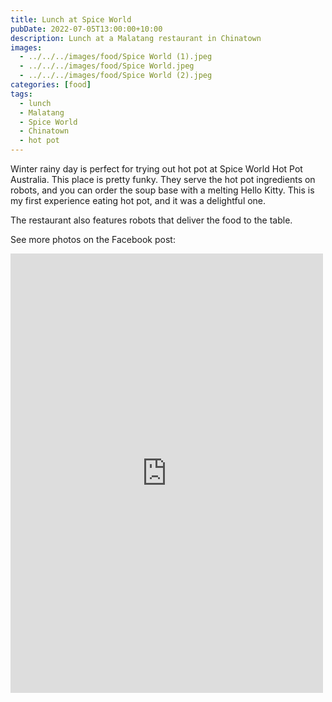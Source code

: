 ```yaml
---
title: Lunch at Spice World
pubDate: 2022-07-05T13:00:00+10:00
description: Lunch at a Malatang restaurant in Chinatown
images:
  - ../../../images/food/Spice World (1).jpeg
  - ../../../images/food/Spice World.jpeg
  - ../../../images/food/Spice World (2).jpeg
categories: [food]
tags:
  - lunch
  - Malatang
  - Spice World
  - Chinatown
  - hot pot
---
```


Winter rainy day is perfect for trying out hot pot at Spice World Hot Pot Australia. This place is pretty funky. They serve the hot pot ingredients on robots, and you can order the soup base with a melting Hello Kitty. This is my first experience eating hot pot, and it was a delightful one.

The restaurant also features robots that deliver the food to the table.

See more photos on the Facebook post:

<iframe src="https://www.facebook.com/plugins/post.php?href=https%3A%2F%2Fwww.facebook.com%2Fchris1.tham%2Fposts%2Fpfbid02TJaBtSbNZ6ZmPxDnC3pbUAAEMoR1gWMDFUA67pDtZ6WqEcgfemLMmZtUmBPAtfJMl&show_text=true&width=500" width="500" height="703" style="border:none;overflow:hidden" scrolling="no" frameborder="0" allowfullscreen="true" allow="autoplay; clipboard-write; encrypted-media; picture-in-picture; web-share"></iframe>
